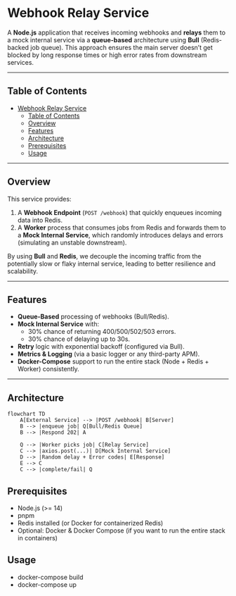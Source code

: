 # Webhook Relay Service

A **Node.js** application that receives incoming webhooks and **relays** them to a mock internal service via a **queue-based** architecture using **Bull** (Redis-backed job queue). This approach ensures the main server doesn’t get blocked by long response times or high error rates from downstream services.

---

## Table of Contents

- [Webhook Relay Service](#webhook-relay-service)
  - [Table of Contents](#table-of-contents)
  - [Overview](#overview)
  - [Features](#features)
  - [Architecture](#architecture)
  - [Prerequisites](#prerequisites)
  - [Usage](#usage)

---

## Overview

This service provides:

1. A **Webhook Endpoint** (`POST /webhook`) that quickly enqueues incoming data into Redis.
2. A **Worker** process that consumes jobs from Redis and forwards them to a **Mock Internal Service**, which randomly introduces delays and errors (simulating an unstable downstream).

By using **Bull** and **Redis**, we decouple the incoming traffic from the potentially slow or flaky internal service, leading to better resilience and scalability.

---

## Features

- **Queue-Based** processing of webhooks (Bull/Redis).
- **Mock Internal Service** with:
  - 30% chance of returning 400/500/502/503 errors.
  - 30% chance of delaying up to 30s.
- **Retry** logic with exponential backoff (configured via Bull).
- **Metrics & Logging** (via a basic logger or any third-party APM).
- **Docker-Compose** support to run the entire stack (Node + Redis + Worker) consistently.

---

## Architecture

```mermaid
flowchart TD
    A[External Service] --> |POST /webhook| B[Server]
    B --> |enqueue job| Q[Bull/Redis Queue]
    B --> |Respond 202| A

    Q --> |Worker picks job| C[Relay Service]
    C --> |axios.post(...)| D[Mock Internal Service]
    D --> |Random delay + Error codes| E[Response]
    E --> C
    C --> |complete/fail| Q
```

## Prerequisites

- Node.js (>= 14)
- pnpm
- Redis installed (or Docker for containerized Redis)
- Optional: Docker & Docker Compose (if you want to run the entire stack in containers)

## Usage

- docker-compose build
- docker-compose up
